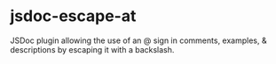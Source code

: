 # jsdoc-escape-at
JSDoc plugin allowing the use of an @ sign in comments, examples, &amp; descriptions by escaping it with a backslash.

